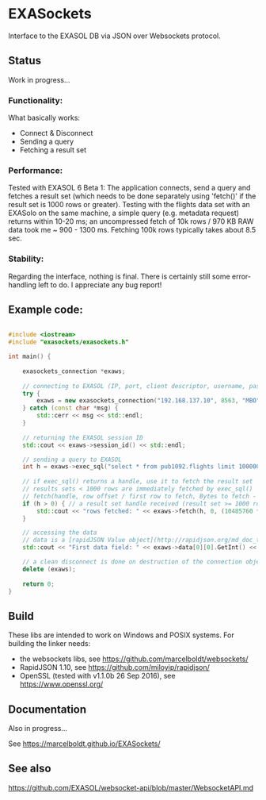 # EXASockets
Interface to the EXASOL DB via JSON over Websockets protocol.

## Status

Work in progress... 

### Functionality: 

What basically works:

- Connect & Disconnect
- Sending a query
- Fetching a result set

### Performance:

Tested with EXASOL 6 Beta 1: The application connects, send a query and fetches a 
result set (which needs to be done separately using 'fetch()' if the result set is
 1000 rows or greater). Testing with the flights data set with an EXASolo on the same machine, 
 a simple query (e.g. metadata request) returns within 10-20 ms; an uncompressed fetch of 10k rows / 970 KB
  RAW data took me ~ 900 - 1300 ms. Fetching 100k rows typically takes about 8.5 sec.

### Stability:

Regarding the interface, nothing is final.
There is certainly still some error-handling left to do. I appreciate any bug report!

## Example code:

```C++

#include <iostream>
#include "exasockets/exasockets.h"

int main() {
  
    exasockets_connection *exaws;
    
    // connecting to EXASOL (IP, port, client descriptor, username, password, password length, autocommit)
    try {
        exaws = new exasockets_connection("192.168.137.10", 8563, "MBO", "sys", "exasol", 6, false);
    } catch (const char *msg) {
        std::cerr << msg << std::endl;
    }
    
    // returning the EXASOL session ID
    std::cout << exaws->session_id() << std::endl;

    // sending a query to EXASOL
    int h = exaws->exec_sql("select * from pub1092.flights limit 100000");
    
    // if exec_sql() returns a handle, use it to fetch the result set
    // results sets < 1000 rows are immediately fetched by exec_sql()
    // fetch(handle, row offset / first row to fetch, Bytes to fetch - here 30 MB)
    if (h > 0) { // a result set handle received (result set >= 1000 rows))
        std::cout << "rows fetched: " << exaws->fetch(h, 0, (10485760 * 3)) << std::endl;
    }

    // accessing the data 
    // data is a [rapidJSON Value object](http://rapidjson.org/md_doc_tutorial.html). For details see the rapidJSON documentation.
    std::cout << "First data field: " << exaws->data[0][0].GetInt() << std::endl; // first col, first row

    // a clean disconnect is done on destruction of the connection object.
    delete (exaws);
    
    return 0;
}

```


## Build

These libs are intended to work on Windows and POSIX systems. For building the linker needs:

- the websockets libs, see https://github.com/marcelboldt/websockets/
- RapidJSON 1.10, see https://github.com/miloyip/rapidjson/
- OpenSSL (tested with v1.1.0b 26 Sep 2016), see https://www.openssl.org/


## Documentation

Also in progress...

See https://marcelboldt.github.io/EXASockets/

## See also

https://github.com/EXASOL/websocket-api/blob/master/WebsocketAPI.md